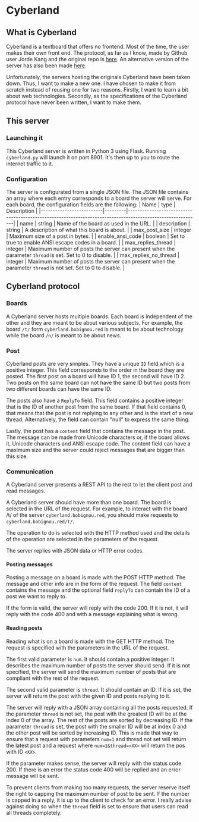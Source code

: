 # Cyberland

## What is Cyberland

Cyberland is a textboard that offers no frontend. Most of the time, the user makes their own front end. The protocol, as far as I know, made by Github user Jorde Kang and the original repo is [here](https://github.com/jorde-s-kang/cyberland). An alternative version of the server has also been made [here](https://github.com/cyberland-digital/cyberland/wiki).

Unfortunately, the servers hosting the originals Cyberland have been taken down. Thus, I want to make a new one. I have chosen to make it from scratch instead of reusing one for two reasons. Firstly, I want to learn a bit about web technologies. Secondly, as the specifications of the Cyberland protocol have never been written, I want to make them.

## This server

### Launching it
This Cyberland server is written in Python 3 using Flask. Running `cyberland.py` will launch it on port 8901. It's then up to you to route the internet traffic to it.

### Configuration
The server is configurated from a single JSON file. The JSON file contains an array where each entry corresponds to a board the server will serve.
For each board, the configuration fields are the following:
| Name                     | type    | Description                                                                                                |
|--------------------------|---------|------------------------------------------------------------------------------------------------------------|
| name                     | string  | Name of the board as used in the URL.                                                                      |
| description              | string  | A description of what this board is about.                                                                 |
| max\_post\_size          | integer | Maximum size of a post in bytes.                                                                           |
| enable\_ansi\_code       | boolean | Set to true to enable ANSI escape codes in a board.                                                        |
| max\_replies\_thread     | integer | Maximum number of posts the server can present when the parameter `thread` is set. Set to 0 to disable.     |
| max\_replies\_no\_thread | integer | Maximum number of posts the server can present when the parameter `thread` is not set. Set to 0 to disable. |

## Cyberland protocol

### Boards
A Cyberland server hosts multiple boards. Each board is independent of the other and they are meant to be about various subjects. For example, the board `/t/` form `cyberland.bobignou.red` is meant to be about technology while the board `/n/` is meant to be about news.

### Post
Cyberland posts are very simples. They have a unique `ID` field which is a positive integer. This field corresponds to the order in the board they are posted. The first post on a board will have ID 1, the second will have ID 2. Two posts on the same board can not have the same ID but two posts from two different boards can have the same ID.

The posts also have a `ReplyTo` field. This field contains a positive integer that is the ID of another post from the same board. If that field contains 0, that means that the post is not replying to any other and is the start of a new thread. Alternatively, the field can contain "null" to express the same thing.

Lastly, the post has a `content` field that contains the message in the post. The message can be made from Unicode characters or, if the board allows it, Unicode characters and ANSI escape code. The content field can have a maximum size and the server could reject messages that are bigger than this size.

### Communication
A Cyberland server presents a REST API to the rest to let the client post and read messages.

A Cyberland server should have more than one board. The board is selected in the URL of the request. For example, to interact with the board /t/ of the server `cyberland.bobignou.red`, you should make requests to `cyberland.bobignou.red/t/`.

The operation to do is selected with the HTTP method used and the details of the operation are selected in the parameters of the request.

The server replies with JSON data or HTTP error codes.

#### Posting messages
Posting a message on a board is made with the POST HTTP method. The message and other info are in the form of the request. The field `content` contains the message and the optional field `replyTo` can contain the ID of a post we want to reply to.

If the form is valid, the server will reply with the code 200. If it is not, it will reply with the code 400 and with a message explaining what is wrong.

#### Reading posts
Reading what is on a board is made with the GET HTTP method. The request is specified with the parameters in the URL of the request. 

The first valid parameter is `num`. It should contain a positive integer. It describes the maximum number of posts the server should send. If it is not specified, the server will send the maximum number of posts that are compliant with the rest of the request.

The second valid parameter is `thread`. It should contain an ID. If it is set, the server will return the post with the given ID and posts replying to it.

The server will reply with a JSON array containing all the posts requested. If the parameter `thread` is not set, the post with the greatest ID will be at the index 0 of the array. The rest of the posts are sorted by decreasing ID. If the parameter `thread` is set, the post with the smaller ID will be at index 0 and the other post will be sorted by increasing ID. This is made that way to ensure that a request with parameters `num=1` and thread not set will return the latest post and a request where `num=1&thread=<XX>` will return the pos with ID `<XX>`.

If the parameter makes sense, the server will reply with the status code 200. If there is an error the status code 400 will be replied and an error message will be sent.

To prevent clients from making too many requests, the server reserve itself the right to capping the maximum number of post to be sent. If the number is capped in a reply, it is up to the client to check for an error. I really advise against doing so when the `thread` field is set to ensure that users can read all threads completely.

